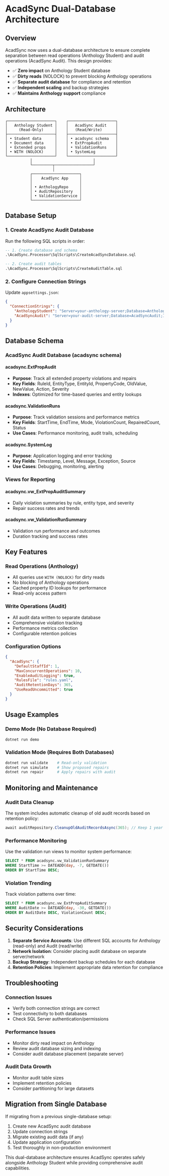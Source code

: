 # AcadSync Dual-Database Architecture

## Overview

AcadSync now uses a dual-database architecture to ensure complete separation between read operations (Anthology Student) and audit operations (AcadSync Audit). This design provides:

- ✅ **Zero impact** on Anthology Student database
- ✅ **Dirty reads** (NOLOCK) to prevent blocking Anthology operations
- ✅ **Separate audit database** for compliance and retention
- ✅ **Independent scaling** and backup strategies
- ✅ **Maintains Anthology support** compliance

## Architecture

```
┌─────────────────────┐    ┌─────────────────────┐
│   Anthology Student │    │   AcadSync Audit    │
│     (Read-Only)     │    │   (Read/Write)      │
├─────────────────────┤    ├─────────────────────┤
│ • Student data      │    │ • acadsync schema   │
│ • Document data     │    │ • ExtPropAudit      │
│ • Extended props    │    │ • ValidationRuns    │
│ • WITH (NOLOCK)     │    │ • SystemLog         │
└─────────────────────┘    └─────────────────────┘
           │                           │
           └─────────┬─────────────────┘
                     │
           ┌─────────────────────┐
           │    AcadSync App     │
           │                     │
           │ • AnthologyRepo     │
           │ • AuditRepository   │
           │ • ValidationService │
           └─────────────────────┘
```

## Database Setup

### 1. Create AcadSync Audit Database

Run the following SQL scripts in order:

```sql
-- 1. Create database and schema
.\AcadSync.Processor\SqlScripts\CreateAcadSyncDatabase.sql

-- 2. Create audit tables
.\AcadSync.Processor\SqlScripts\CreateAuditTable.sql
```

### 2. Configure Connection Strings

Update `appsettings.json`:

```json
{
  "ConnectionStrings": {
    "AnthologyStudent": "Server=your-anthology-server;Database=AnthologyStudent;Integrated Security=true;TrustServerCertificate=true;",
    "AcadSyncAudit": "Server=your-audit-server;Database=AcadSyncAudit;Integrated Security=true;TrustServerCertificate=true;"
  }
}
```

## Database Schema

### AcadSync Audit Database (acadsync schema)

#### acadsync.ExtPropAudit
- **Purpose**: Track all extended property violations and repairs
- **Key Fields**: RuleId, EntityType, EntityId, PropertyCode, OldValue, NewValue, Action, Severity
- **Indexes**: Optimized for time-based queries and entity lookups

#### acadsync.ValidationRuns
- **Purpose**: Track validation sessions and performance metrics
- **Key Fields**: StartTime, EndTime, Mode, ViolationCount, RepairedCount, Status
- **Use Cases**: Performance monitoring, audit trails, scheduling

#### acadsync.SystemLog
- **Purpose**: Application logging and error tracking
- **Key Fields**: Timestamp, Level, Message, Exception, Source
- **Use Cases**: Debugging, monitoring, alerting

### Views for Reporting

#### acadsync.vw_ExtPropAuditSummary
- Daily violation summaries by rule, entity type, and severity
- Repair success rates and trends

#### acadsync.vw_ValidationRunSummary
- Validation run performance and outcomes
- Duration tracking and success rates

## Key Features

### Read Operations (Anthology)
- All queries use `WITH (NOLOCK)` for dirty reads
- No blocking of Anthology operations
- Cached property ID lookups for performance
- Read-only access pattern

### Write Operations (Audit)
- All audit data written to separate database
- Comprehensive violation tracking
- Performance metrics collection
- Configurable retention policies

### Configuration Options

```json
{
  "AcadSync": {
    "DefaultStaffId": 1,
    "MaxConcurrentOperations": 10,
    "EnableAuditLogging": true,
    "RulesFile": "rules.yaml",
    "AuditRetentionDays": 365,
    "UseReadUncommitted": true
  }
}
```

## Usage Examples

### Demo Mode (No Database Required)
```bash
dotnet run demo
```

### Validation Mode (Requires Both Databases)
```bash
dotnet run validate    # Read-only validation
dotnet run simulate    # Show proposed repairs
dotnet run repair      # Apply repairs with audit
```

## Monitoring and Maintenance

### Audit Data Cleanup
The system includes automatic cleanup of old audit records based on retention policy:

```csharp
await auditRepository.CleanupOldAuditRecordsAsync(365); // Keep 1 year
```

### Performance Monitoring
Use the validation run views to monitor system performance:

```sql
SELECT * FROM acadsync.vw_ValidationRunSummary 
WHERE StartTime >= DATEADD(day, -7, GETDATE())
ORDER BY StartTime DESC;
```

### Violation Trending
Track violation patterns over time:

```sql
SELECT * FROM acadsync.vw_ExtPropAuditSummary 
WHERE AuditDate >= DATEADD(day, -30, GETDATE())
ORDER BY AuditDate DESC, ViolationCount DESC;
```

## Security Considerations

1. **Separate Service Accounts**: Use different SQL accounts for Anthology (read-only) and Audit (read/write)
2. **Network Isolation**: Consider placing audit database on separate server/network
3. **Backup Strategy**: Independent backup schedules for each database
4. **Retention Policies**: Implement appropriate data retention for compliance

## Troubleshooting

### Connection Issues
- Verify both connection strings are correct
- Test connectivity to both databases
- Check SQL Server authentication/permissions

### Performance Issues
- Monitor dirty read impact on Anthology
- Review audit database sizing and indexing
- Consider audit database placement (separate server)

### Audit Data Growth
- Monitor audit table sizes
- Implement retention policies
- Consider partitioning for large datasets

## Migration from Single Database

If migrating from a previous single-database setup:

1. Create new AcadSync audit database
2. Update connection strings
3. Migrate existing audit data (if any)
4. Update application configuration
5. Test thoroughly in non-production environment

This dual-database architecture ensures AcadSync operates safely alongside Anthology Student while providing comprehensive audit capabilities.

